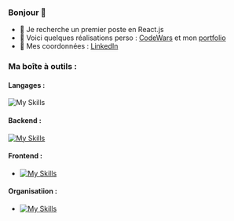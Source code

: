 
### Bonjour 👋
- 👯 Je recherche un premier poste en React.js
- :pushpin: Voici quelques réalisations perso : [CodeWars](https://www.codewars.com/users/debuyer) et mon [portfolio](talentsenaction.fr)
- :newspaper: Mes coordonnées : [LinkedIn](https://www.linkedin.com/in/benoitdebuyer/)

### Ma boîte à outils :
#### Langages : 
![My Skills](https://skillicons.dev/icons?i=js)

#### Backend : 
[![My Skills](https://skillicons.dev/icons?i=express)](https://skillicons.dev)

#### Frontend : 
- [![My Skills](https://skillicons.dev/icons?i=js)](https://skillicons.dev)

#### Organisatiion : 
- [![My Skills](https://skillicons.dev/icons?i=js)](https://skillicons.dev)
